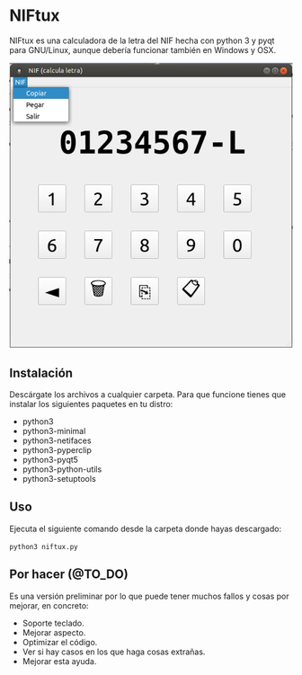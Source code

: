 # NIFtux
NIFtux es una calculadora de la letra del NIF hecha con python 3 y pyqt para GNU/Linux, aunque debería funcionar también en Windows y OSX.

![NIFTux screenshot](https://raw.githubusercontent.com/cpcbegin/niftux/master/images/niftux_screenshot.png)


## Instalación
Descárgate los archivos a cualquier carpeta.
Para que funcione tienes que instalar los siguientes paquetes en tu distro:
- python3
- python3-minimal
- python3-netifaces
- python3-pyperclip
- python3-pyqt5
- python3-python-utils
- python3-setuptools

## Uso
Ejecuta el siguiente comando desde la carpeta donde hayas descargado:

`python3 niftux.py`


## Por hacer (@TO_DO)
Es una versión preliminar por lo que puede tener muchos fallos y cosas por mejorar, en concreto:
- Soporte teclado.
- Mejorar aspecto.
- Optimizar el código.
- Ver si hay casos en los que haga cosas extrañas.
- Mejorar esta ayuda.
